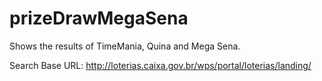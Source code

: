 # prizeDrawMegaSena
<!-- [![Java_CI/CD_Maven](https://github.com/kayo-io/prizeDrawMegaSena/actions/workflows/Java-Deploy.yml/badge.svg)](https://github.com/kayo-io/prizeDrawMegaSena/actions/workflows/Java-Deploy.yml) -->

Shows the results of TimeMania, Quina and Mega Sena.

Search Base URL: http://loterias.caixa.gov.br/wps/portal/loterias/landing/
